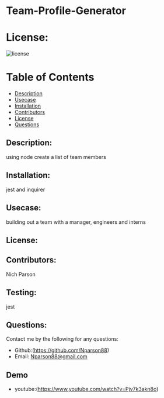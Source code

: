  # Team-Profile-Generator
# License: 
![license](https://img.shields.io/badge/License--blue?style=for-the-badge&logo=appveyor.svg)
# Table of Contents 
* [Description](#description)
* [Usecase](#Usecase)
* [Installation](#installation)
* [Contributors](#contributors)
* [License](#license)
* [Questions](#questions)
    
## Description: 
using node create a list of team members 
## Installation: 
jest and inquirer
## Usecase: 
building out a team with a manager, engineers and interns 
## License: 

## Contributors: 
Nich Parson
## Testing: 
jest
## Questions: 
Contact me by the following for any questions:
* Github:(https://github.com/Nparson88)
* Email: Nparson88@gmail.com 
## Demo
* youtube:(https://www.youtube.com/watch?v=Pjv7k3akn8o)